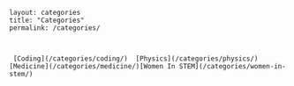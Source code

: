 
    layout: categories
    title: "Categories"
    permalink: /categories/



     [Coding](/categories/coding/)  [Physics](/categories/physics/) [Medicine](/categories/medicine/)[Women In STEM](/categories/women-in-stem/)
